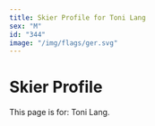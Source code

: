 ```yaml
---
title: Skier Profile for Toni Lang
sex: "M"
id: "344"
image: "/img/flags/ger.svg" 
---
```


# Skier Profile

This page is for: Toni Lang.
    